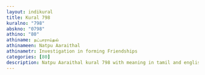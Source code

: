 ```yaml
---
layout: indikural
title: Kural 798
kuralno: "798"
abskno: "0798"
athino: "80"
athiname: நட்பாராய்தல்
athinameen: Natpu Aaraithal
athinametr: Investigation in forming Friendships
categories: [80]
description: Natpu Aaraithal kural 798 with meaning in tamil and english 
---
```


